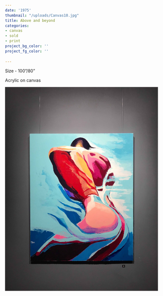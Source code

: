 ```yaml
---
date: '1975'
thumbnail: "/uploads/Canvas10.jpg"
title: Above and beyond
categories:
- canvas
- sold
- print
project_bg_color: ''
project_fg_color: ''

---
```

Size - 100”/80”

Acrylic on canvas

![](/uploads/Canvas10.jpg)
